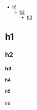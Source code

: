 <!-- TOC -->
- [h1](#h1)
  - [h2](#h2)
    - [h3](#h3)

<!-- TOC END -->

# h1

## h2

### h3

#### h4

##### h5

###### h6
